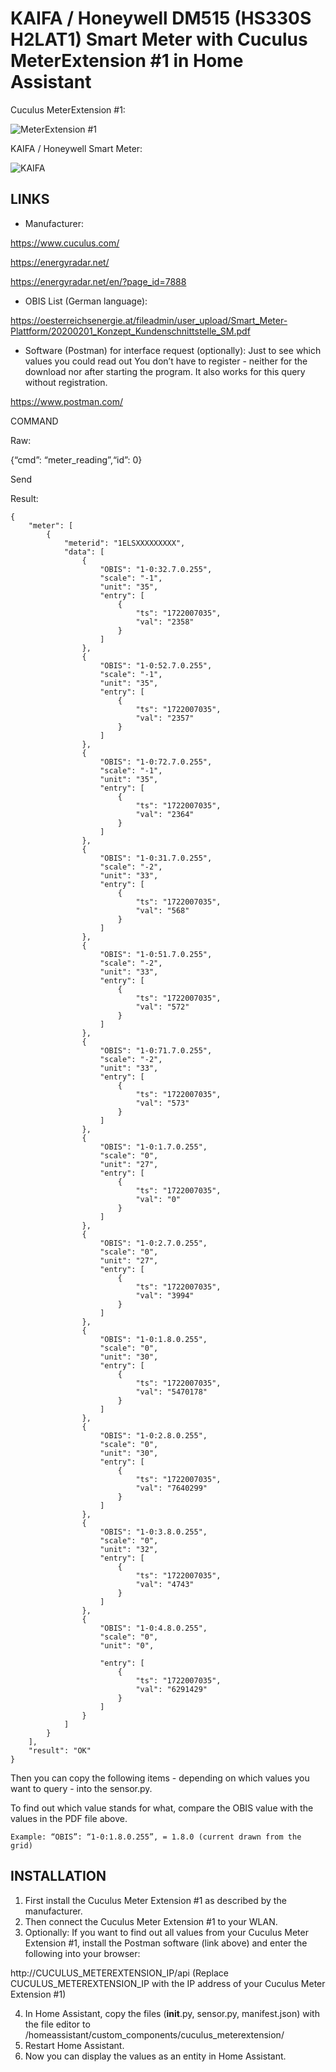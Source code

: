 <h1>KAIFA / Honeywell DM515 (HS330S H2LAT1) Smart Meter with Cuculus MeterExtension #1 in Home Assistant</h1>

Cuculus MeterExtension #1:

![MeterExtension #1](https://github.com/user-attachments/assets/cf31232b-828a-49f7-9cfb-47d83e8427dc)

KAIFA / Honeywell Smart Meter:

![KAIFA](https://github.com/user-attachments/assets/31d9c65e-d366-4ac7-89a0-3967a34fde61)


<h2>LINKS</h2>

- Manufacturer:

https://www.cuculus.com/

https://energyradar.net/

https://energyradar.net/en/?page_id=7888


- OBIS List (German language):

https://oesterreichsenergie.at/fileadmin/user_upload/Smart_Meter-Plattform/20200201_Konzept_Kundenschnittstelle_SM.pdf


- Software (Postman) for interface request (optionally):
Just to see which values you could read out
You don’t have to register - neither for the download nor after starting the program.
It also works for this query without registration.

https://www.postman.com/


COMMAND

Raw:

{“cmd”: “meter_reading”,“id”: 0}

Send

Result:
```
{
    "meter": [
        {
            "meterid": "1ELSXXXXXXXXX",
            "data": [
                {
                    "OBIS": "1-0:32.7.0.255",
                    "scale": "-1",
                    "unit": "35",
                    "entry": [
                        {
                            "ts": "1722007035",
                            "val": "2358"
                        }
                    ]
                },
                {
                    "OBIS": "1-0:52.7.0.255",
                    "scale": "-1",
                    "unit": "35",
                    "entry": [
                        {
                            "ts": "1722007035",
                            "val": "2357"
                        }
                    ]
                },
                {
                    "OBIS": "1-0:72.7.0.255",
                    "scale": "-1",
                    "unit": "35",
                    "entry": [
                        {
                            "ts": "1722007035",
                            "val": "2364"
                        }
                    ]
                },
                {
                    "OBIS": "1-0:31.7.0.255",
                    "scale": "-2",
                    "unit": "33",
                    "entry": [
                        {
                            "ts": "1722007035",
                            "val": "568"
                        }
                    ]
                },
                {
                    "OBIS": "1-0:51.7.0.255",
                    "scale": "-2",
                    "unit": "33",
                    "entry": [
                        {
                            "ts": "1722007035",
                            "val": "572"
                        }
                    ]
                },
                {
                    "OBIS": "1-0:71.7.0.255",
                    "scale": "-2",
                    "unit": "33",
                    "entry": [
                        {
                            "ts": "1722007035",
                            "val": "573"
                        }
                    ]
                },
                {
                    "OBIS": "1-0:1.7.0.255",
                    "scale": "0",
                    "unit": "27",
                    "entry": [
                        {
                            "ts": "1722007035",
                            "val": "0"
                        }
                    ]
                },
                {
                    "OBIS": "1-0:2.7.0.255",
                    "scale": "0",
                    "unit": "27",
                    "entry": [
                        {
                            "ts": "1722007035",
                            "val": "3994"
                        }
                    ]
                },
                {
                    "OBIS": "1-0:1.8.0.255",
                    "scale": "0",
                    "unit": "30",
                    "entry": [
                        {
                            "ts": "1722007035",
                            "val": "5470178"
                        }
                    ]
                },
                {
                    "OBIS": "1-0:2.8.0.255",
                    "scale": "0",
                    "unit": "30",
                    "entry": [
                        {
                            "ts": "1722007035",
                            "val": "7640299"
                        }
                    ]
                },
                {
                    "OBIS": "1-0:3.8.0.255",
                    "scale": "0",
                    "unit": "32",
                    "entry": [
                        {
                            "ts": "1722007035",
                            "val": "4743"
                        }
                    ]
                },
                {
                    "OBIS": "1-0:4.8.0.255",
                    "scale": "0",
                    "unit": "0",

                    "entry": [
                        {
                            "ts": "1722007035",
                            "val": "6291429"
                        }
                    ]
                }
            ]
        }
    ],
    "result": "OK"
}
```
Then you can copy the following items - depending on which values you want to query - into the sensor.py.

To find out which value stands for what, compare the OBIS value with the values in the PDF file above.

```
Example: “OBIS”: “1-0:1.8.0.255”, = 1.8.0 (current drawn from the grid)
```

<h2>INSTALLATION</h2>

1. First install the Cuculus Meter Extension #1 as described by the manufacturer.
2. Then connect the Cuculus Meter Extension #1 to your WLAN.
3. Optionally: If you want to find out all values from your Cuculus Meter Extension #1, install the Postman software (link above) and enter the following into your browser:

http://CUCULUS_METEREXTENSION_IP/api
(Replace CUCULUS_METEREXTENSION_IP with the IP address of your Cuculus Meter Extension #1)

4. In Home Assistant, copy the files (__init__.py, sensor.py, manifest.json) with the file editor to /homeassistant/custom_components/cuculus_meterextension/
5. Restart Home Assistant.
6. Now you can display the values as an entity in Home Assistant.
   
